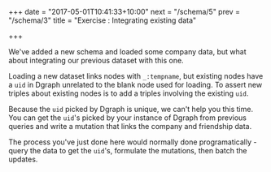 +++
date = "2017-05-01T10:41:33+10:00"
next = "/schema/5"
prev = "/schema/3"
title = "Exercise : Integrating existing data"

+++

We've added a new schema and loaded some company data, but what about
integrating our previous dataset with this one.

Loading a new dataset links nodes with `_:tempname`, but existing
nodes have a `uid` in Dgraph unrelated to the blank node used for
loading.  To assert new triples about existing 
nodes is to add a triples involving the existing `uid`.

Because the `uid` picked by Dgraph is unique, we can't help you this
time.  You can get the `uid`'s picked by your instance of Dgraph from
previous queries and write a mutation that links the company and
friendship data.

The process you've just done here would normally done
programatically - query the data to get the `uid`'s, formulate the
mutations, then batch  the updates. 

